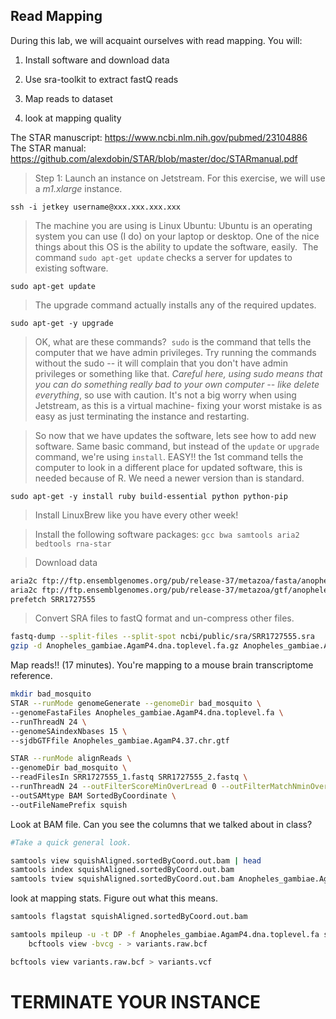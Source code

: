 ## Read Mapping


During this lab, we will acquaint ourselves with read mapping. You will:

1. Install software and download data

2. Use sra-toolkit to extract fastQ reads

3. Map reads to dataset

4. look at mapping quality


The STAR manuscript: https://www.ncbi.nlm.nih.gov/pubmed/23104886
The STAR manual: https://github.com/alexdobin/STAR/blob/master/doc/STARmanual.pdf



> Step 1: Launch an instance on Jetstream. For this exercise, we will use a _m1.xlarge_ instance.

```
ssh -i jetkey username@xxx.xxx.xxx.xxx
```

> The machine you are using is Linux Ubuntu: Ubuntu is an operating system you can use (I do) on your laptop or desktop. One of the nice things about this OS is the ability to update the software, easily.  The command `sudo apt-get update` checks a server for updates to existing software.


```
sudo apt-get update
```

> The upgrade command actually installs any of the required updates.

```
sudo apt-get -y upgrade
```

> OK, what are these commands?  `sudo` is the command that tells the computer that we have admin privileges. Try running the commands without the sudo -- it will complain that you don't have admin privileges or something like that. *Careful here, using sudo means that you can do something really bad to your own computer -- like delete everything*, so use with caution. It's not a big worry when using Jetstream, as this is a virtual machine- fixing your worst mistake is as easy as just terminating the instance and restarting.


> So now that we have updates the software, lets see how to add new software. Same basic command, but instead of the `update` or `upgrade` command, we're using `install`. EASY!!
> the 1st command tells the computer to look in a different place for updated software, this is needed because of R. We need a newer version than is standard.


```
sudo apt-get -y install ruby build-essential python python-pip
```


> Install LinuxBrew like you have every other week!


> Install the following software packages: `gcc bwa samtools aria2 bedtools rna-star`


>Download data

```bash
aria2c ftp://ftp.ensemblgenomes.org/pub/release-37/metazoa/fasta/anopheles_gambiae/dna/Anopheles_gambiae.AgamP4.dna.toplevel.fa.gz
aria2c ftp://ftp.ensemblgenomes.org/pub/release-37/metazoa/gtf/anopheles_gambiae/Anopheles_gambiae.AgamP4.37.chr.gtf.gz
prefetch SRR1727555
```

>Convert SRA files to fastQ format and un-compress other files.

```bash
fastq-dump --split-files --split-spot ncbi/public/sra/SRR1727555.sra
gzip -d Anopheles_gambiae.AgamP4.dna.toplevel.fa.gz Anopheles_gambiae.AgamP4.37.chr.gtf.gz
```

Map reads!! (17 minutes). You're mapping to a mouse brain transcriptome reference.

```bash
mkdir bad_mosquito
STAR --runMode genomeGenerate --genomeDir bad_mosquito \
--genomeFastaFiles Anopheles_gambiae.AgamP4.dna.toplevel.fa \
--runThreadN 24 \
--genomeSAindexNbases 15 \
--sjdbGTFfile Anopheles_gambiae.AgamP4.37.chr.gtf

STAR --runMode alignReads \
--genomeDir bad_mosquito \
--readFilesIn SRR1727555_1.fastq SRR1727555_2.fastq \
--runThreadN 24 --outFilterScoreMinOverLread 0 --outFilterMatchNminOverLread 0 --outFilterMatchNmin 0 --outFilterMismatchNmax 2 \
--outSAMtype BAM SortedByCoordinate \
--outFileNamePrefix squish
```

Look at BAM file. Can you see the columns that we talked about in class?


```bash
#Take a quick general look.

samtools view squishAligned.sortedByCoord.out.bam | head
samtools index squishAligned.sortedByCoord.out.bam
samtools tview squishAligned.sortedByCoord.out.bam Anopheles_gambiae.AgamP4.dna.toplevel.fa
```


look at mapping stats. Figure out what this means.

```bash
samtools flagstat squishAligned.sortedByCoord.out.bam
```

```bash
samtools mpileup -u -t DP -f Anopheles_gambiae.AgamP4.dna.toplevel.fa squishAligned.sortedByCoord.out.bam | \
    bcftools view -bvcg - > variants.raw.bcf

bcftools view variants.raw.bcf > variants.vcf
```

# TERMINATE YOUR INSTANCE
